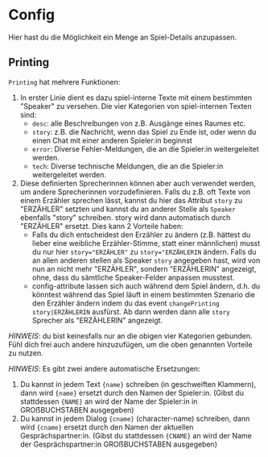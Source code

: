 # Config

Hier hast du die Möglichkeit ein Menge an Spiel-Details anzupassen.

## Printing 

`Printing` hat mehrere Funktionen: 

1. In erster Linie dient es dazu spiel-interne Texte mit einem bestimmten
   "Speaker" zu versehen. Die vier Kategorien von spiel-internen Texten sind: 
   - `desc`: alle Beschreibungen von z.B. Ausgänge eines Raumes etc. 
   - `story`: z.B. die Nachricht, wenn das Spiel zu Ende ist, oder wenn du einen
     Chat mit einer anderen Spieler:in beginnst 
   - `error`: Diverse Fehler-Meldungen, die an die Spieler:in weitergeleitet
     werden.
   - `tech`: Diverse technische Meldungen, die an die Spieler:in weitergeleitet
     werden.
2. Diese definierten Sprecherinnen können aber auch verwendet werden, um andere
   Sprecherinnen vorzudefinieren. Falls du z.B. oft Texte von einem Erzähler
   sprechen lässt, kannst du hier das Attribut `story` zu "ERZÄHLER" setzten und
   kannst du an anderer Stelle als `Speaker` ebenfalls "story" schreiben. story
   wird dann automatisch durch "ERZÄHLER" ersetzt. 
   Dies kann 2 Vorteile haben: 
   - Falls du dich entscheidest den Erzähler zu ändern (z.B. hättest du lieber
     eine weibliche Erzähler-Stimme, statt einer männlichen) musst du nur hier
     `story="ERZÄHLER"` zu `story="ERZÄHLERIN` ändern. Falls du an allen anderen
     stellen als Speaker `story` angegeben hast, wird von nun an nicht mehr
     "ERZÄHLER", sondern "ERZÄHLERIN" angezeigt, ohne, dass du sämtliche
     Speaker-Felder anpassen musstest. 
   - config-attribute lassen sich auch während dem Spiel ändern, d.h. du
     könntest während das Spiel läuft in einem bestimmten Szenario die den
     Erzähler ändern indem du das event `changePrinting story|ERZÄHLERIN`
     ausfürst. Ab dann werden dann alle `story` Sprecher als "ERZÄHLERIN"
     angezeigt. 

*HINWEIS*: du bist keinesfalls nur an die obigen vier Kategorien gebunden. Fühl
dich frei auch andere hinzuzufügen, um die oben genannten Vorteile zu nutzen. 

*HINWEIS*: Es gibt zwei andere automatische Ersetzungen: 
1. Du kannst in jedem Text `{name}` schreiben (in geschweiften Klammern), dann
   wird `{name}` ersetzt durch den Namen der Spieler:in. (Gibst du stattdessen
   `{NAME}` an wird der Name der Spieler:in in GROẞBUCHSTABEN ausgegeben)
2. Du kannst in jedem Dialog `{cname}` (character-name) schreiben, dann wird
   `{cname}` ersetzt durch den Namen der aktuellen Gesprächspartner:in. (Gibst du 
   stattdessen `{CNAME}` an wird der Name der Gesprächspartner:in GROẞBUCHSTABEN 
   ausgegeben)

